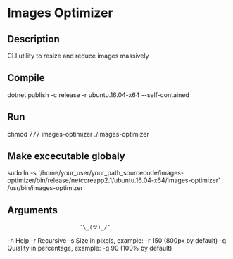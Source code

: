 # Images Optimizer

## Description
CLI utility to resize and reduce images massively

## Compile
dotnet publish -c release -r ubuntu.16.04-x64 --self-contained

## Run
chmod 777 images-optimizer
./images-optimizer

## Make excecutable globaly
sudo ln -s '/home/your_user/your_path_sourcecode/images-optimizer/bin/release/netcoreapp2.1/ubuntu.16.04-x64/images-optimizer' /usr/bin/images-optimizer

## Arguments
                           ¯\_(ツ)_/¯
   -h Help
   -r Recursive
   -s Size in pixels, example: -r 150 (800px by default)
   -q Quiality in percentage, example: -q 90 (100% by default)


